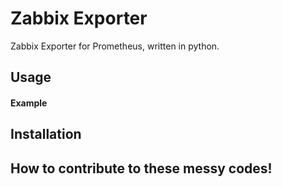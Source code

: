 # Zabbix Exporter

Zabbix Exporter for Prometheus, written in python.

## Usage

#### Example


## Installation

## How to contribute to these messy codes!

